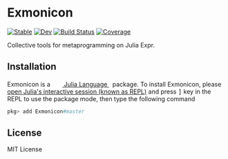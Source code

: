 # Exmonicon

[![Stable](https://img.shields.io/badge/docs-stable-blue.svg)](https://Roger-luo.github.io/Exmonicon.jl/stable)
[![Dev](https://img.shields.io/badge/docs-dev-blue.svg)](https://Roger-luo.github.io/Exmonicon.jl/dev)
[![Build Status](https://github.com/Roger-luo/Exmonicon.jl/workflows/CI/badge.svg)](https://github.com/Roger-luo/Exmonicon.jl/actions)
[![Coverage](https://codecov.io/gh/Roger-luo/Exmonicon.jl/branch/master/graph/badge.svg)](https://codecov.io/gh/Roger-luo/Exmonicon.jl)

Collective tools for metaprogramming on Julia Expr.

## Installation

<p>
Exmonicon is a &nbsp;
    <a href="https://julialang.org">
        <img src="https://raw.githubusercontent.com/JuliaLang/julia-logo-graphics/master/images/julia.ico" width="16em">
        Julia Language
    </a>
    &nbsp; package. To install Exmonicon,
    please <a href="https://docs.julialang.org/en/v1/manual/getting-started/">open
    Julia's interactive session (known as REPL)</a> and press <kbd>]</kbd> key in the REPL to use the package mode, then type the following command
</p>

```julia
pkg> add Exmonicon#master
```

## License

MIT License
